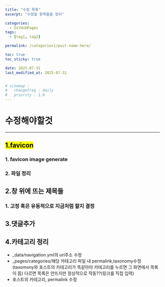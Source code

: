 ```yaml
---
title: "수정 목록"
excerpt: "수정할 항목들을 정리"

categories:
  - GitHubPages
tags:
  - [tag1, tag2]

permalink: /categories1/post-name-here/

toc: true
toc_sticky: true

date: 2025-07-31
last_modified_at: 2025-07-31


# sitemap :
#   changefreq : daily
#   priority : 1.0
---
```



# 수정해야할것  
---
## <mark>1.favicon</mark>  
###    1. favicon image generate  
###    2. 파일 정리  

## 2.창 위에 뜨는 제목들     
###   1. 고정 혹은 유동적으로 지금처럼 할지 결정  


## 3.댓글추가  

## 4.카테고리 정리
- _data/navigation.yml의 url주소 수정
- _pages/categories/해당 카테고리 파일 내 permalink,taxonomy수정(taxomony와 포스트의 카테고리가 똑같아야 카테고리를 누르면 그 화면에서 목록이 뜸) 다르면 목록은 안뜨지만 정상적으로 작동??(링크를 직접 입력)
- 포스트의 카테고리, permalink 수정
